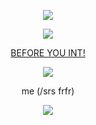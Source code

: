 
<p align="center">
  <img src="https://64.media.tumblr.com/d421e110aa00d20508dc2ac452caedbf/d6d33a713f7452cb-a7/s400x600/1c568ab9852a85c036a4353a12ff71e75ddc7997.pnj" />
</p>

<p align="center">
  <img src="https://github.com/user-attachments/assets/b2330075-1546-4a83-8de4-89862bd79077" />
</p>

<p align="center">
  <a href="https://rentry.co/skibidijohn" target="_blank">BEFORE YOU INT!</a>
</p>

<p align="center">
  <img src="https://64.media.tumblr.com/d421e110aa00d20508dc2ac452caedbf/d6d33a713f7452cb-a7/s400x600/1c568ab9852a85c036a4353a12ff71e75ddc7997.pnj" />
</p>


<p align="center"> 
me (/srs frfr)

</p>

<p align="center">
  <img src="https://64.media.tumblr.com/965281da1ea939c10f6fb4f1ca9297ef/6928c45c7bada1f2-26/s540x810/b946c8cb85a5e31fb135aa81b176e4665d3e53ea.gif" />
</p>


<!--
**rottingvirus/rottingvirus** is a ✨ _special_ ✨ repository because its `README.md` (this file) appears on your GitHub profile.

Here are some ideas to get you started:

- 🔭 I’m currently working on ...
- 🌱 I’m currently learning ...
- 👯 I’m looking to collaborate on ...
- 🤔 I’m looking for help with ...
- 💬 Ask me about ...
- 📫 How to reach me: ...
- 😄 Pronouns: ...
- ⚡ Fun fact: ...
-->
